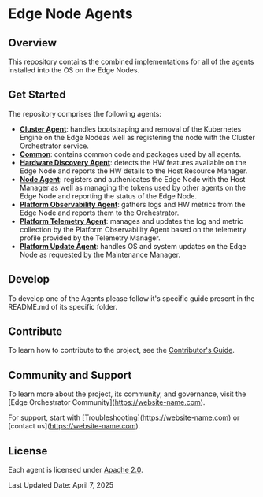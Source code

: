 <!---
  SPDX-FileCopyrightText: (C) 2025 Intel Corporation
  SPDX-License-Identifier: Apache-2.0
-->
# Edge Node Agents

## Overview

This repository contains the combined implementations for all of the agents installed
into the OS on the Edge Nodes.

## Get Started

The repository comprises the following agents:

- [**Cluster Agent**](cluster-agent/): handles bootstraping and removal of the Kubernetes
  Engine on the Edge Nodeas well as registering the node with the Cluster Orchestrator service.
- [**Common**](common/): contains common code and packages used by all agents.
- [**Hardware Discovery Agent**](hardware-discovery-agent/): detects the HW features available
  on the Edge Node and reports the HW details to the Host Resource Manager.
- [**Node Agent**](node-agent/): registers and authenicates the Edge Node with the Host Manager
  as well as managing the tokens used by other agents on the Edge Node and reporting the status
  of the Edge Node.
- [**Platform Observability Agent**](platform-observability-agent/): gathers logs and HW metrics
  from the Edge Node and reports them to the Orchestrator.
- [**Platform Telemetry Agent**](platform-telemetry-agent/): manages and updates the log and
  metric collection by the Platform Observability Agent based on the telemetry profile provided
  by the Telemetry Manager.
- [**Platform Update Agent**](platform-update-agent/): handles OS and system updates on the
  Edge Node as requested by the Maintenance Manager.

## Develop

To develop one of the Agents please follow it's specific guide present in the README.md of its specific folder.

## Contribute

To learn how to contribute to the project, see the [Contributor's
Guide](https://docs.openedgeplatform.intel.com/edge-manage-docs/main/developer_guide/contributor_guide/index.html).

## Community and Support

To learn more about the project, its community, and governance, visit
the \[Edge Orchestrator Community\](<https://website-name.com>).

For support, start with \[Troubleshooting\](<https://website-name.com>) or
\[contact us\](<https://website-name.com>).

## License

Each agent is licensed under [Apache 2.0][apache-license].

Last Updated Date: April 7, 2025

[apache-license]: LICENSES/Apache-2.0.txt
